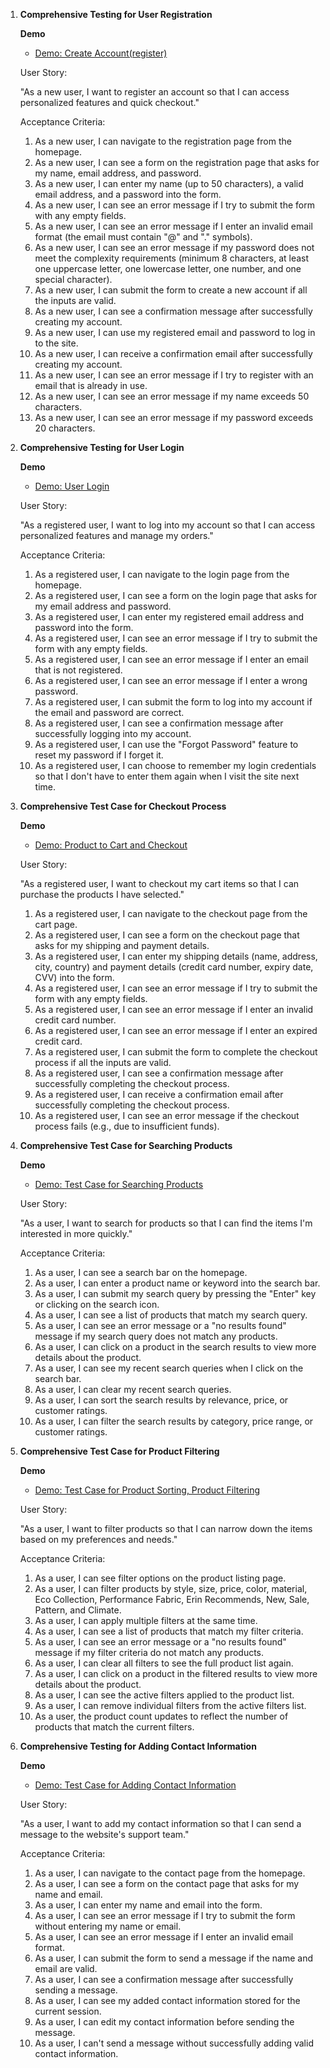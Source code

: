 1. **Comprehensive Testing for User Registration**

   **Demo**

   - [Demo: Create Account(register)](https://magento.softwaretestingboard.com/)

   User Story:

   "As a new user, I want to register an account so that I can access personalized features and quick checkout."

   Acceptance Criteria:

   1. As a new user, I can navigate to the registration page from the homepage.
   2. As a new user, I can see a form on the registration page that asks for my name, email address, and password.
   3. As a new user, I can enter my name (up to 50 characters), a valid email address, and a password into the form.
   4. As a new user, I can see an error message if I try to submit the form with any empty fields.
   5. As a new user, I can see an error message if I enter an invalid email format (the email must contain "@" and "." symbols).
   6. As a new user, I can see an error message if my password does not meet the complexity requirements (minimum 8 characters, at least one uppercase letter, one lowercase letter, one number, and one special character).
   7. As a new user, I can submit the form to create a new account if all the inputs are valid.
   8. As a new user, I can see a confirmation message after successfully creating my account.
   9. As a new user, I can use my registered email and password to log in to the site.
   10. As a new user, I can receive a confirmation email after successfully creating my account.
   11. As a new user, I can see an error message if I try to register with an email that is already in use.
   12. As a new user, I can see an error message if my name exceeds 50 characters.
   13. As a new user, I can see an error message if my password exceeds 20 characters.

2. **Comprehensive Testing for User Login**

   **Demo**

   - [Demo: User Login](https://magento.softwaretestingboard.com/)

   User Story:

   "As a registered user, I want to log into my account so that I can access personalized features and manage my orders."

   Acceptance Criteria:

   1. As a registered user, I can navigate to the login page from the homepage.
   2. As a registered user, I can see a form on the login page that asks for my email address and password.
   3. As a registered user, I can enter my registered email address and password into the form.
   4. As a registered user, I can see an error message if I try to submit the form with any empty fields.
   5. As a registered user, I can see an error message if I enter an email that is not registered.
   6. As a registered user, I can see an error message if I enter a wrong password.
   7. As a registered user, I can submit the form to log into my account if the email and password are correct.
   8. As a registered user, I can see a confirmation message after successfully logging into my account.
   9. As a registered user, I can use the "Forgot Password" feature to reset my password if I forget it.
   10. As a registered user, I can choose to remember my login credentials so that I don't have to enter them again when I visit the site next time.

3. **Comprehensive Test Case for Checkout Process**

   **Demo**

   - [Demo: Product to Cart and Checkout](https://www.demoblaze.com/index.html)

   User Story:

   "As a registered user, I want to checkout my cart items so that I can purchase the products I have selected."

   1. As a registered user, I can navigate to the checkout page from the cart page.
   2. As a registered user, I can see a form on the checkout page that asks for my shipping and payment details.
   3. As a registered user, I can enter my shipping details (name, address, city, country) and payment details (credit card number, expiry date, CVV) into the form.
   4. As a registered user, I can see an error message if I try to submit the form with any empty fields.
   5. As a registered user, I can see an error message if I enter an invalid credit card number.
   6. As a registered user, I can see an error message if I enter an expired credit card.
   7. As a registered user, I can submit the form to complete the checkout process if all the inputs are valid.
   8. As a registered user, I can see a confirmation message after successfully completing the checkout process.
   9. As a registered user, I can receive a confirmation email after successfully completing the checkout process.
   10. As a registered user, I can see an error message if the checkout process fails (e.g., due to insufficient funds).

4. **Comprehensive Test Case for Searching Products**

   **Demo**

   - [Demo: Test Case for Searching Products](https://automationbookstore.dev/)

   User Story:

   "As a user, I want to search for products so that I can find the items I'm interested in more quickly."

   Acceptance Criteria:

   1. As a user, I can see a search bar on the homepage.
   2. As a user, I can enter a product name or keyword into the search bar.
   3. As a user, I can submit my search query by pressing the "Enter" key or clicking on the search icon.
   4. As a user, I can see a list of products that match my search query.
   5. As a user, I can see an error message or a "no results found" message if my search query does not match any products.
   6. As a user, I can click on a product in the search results to view more details about the product.
   7. As a user, I can see my recent search queries when I click on the search bar.
   8. As a user, I can clear my recent search queries.
   9. As a user, I can sort the search results by relevance, price, or customer ratings.
   10. As a user, I can filter the search results by category, price range, or customer ratings.

5. **Comprehensive Test Case for Product Filtering**

   **Demo**

   - [Demo: Test Case for Product Sorting, Product Filtering](https://magento.softwaretestingboard.com/)

   User Story:

   "As a user, I want to filter products so that I can narrow down the items based on my preferences and needs."

   Acceptance Criteria:

   1. As a user, I can see filter options on the product listing page.
   2. As a user, I can filter products by style, size, price, color, material, Eco Collection, Performance Fabric, Erin Recommends, New, Sale, Pattern, and Climate.
   3. As a user, I can apply multiple filters at the same time.
   4. As a user, I can see a list of products that match my filter criteria.
   5. As a user, I can see an error message or a "no results found" message if my filter criteria do not match any products.
   6. As a user, I can clear all filters to see the full product list again.
   7. As a user, I can click on a product in the filtered results to view more details about the product.
   8. As a user, I can see the active filters applied to the product list.
   9. As a user, I can remove individual filters from the active filters list.
   10. As a user, the product count updates to reflect the number of products that match the current filters.

6. **Comprehensive Testing for Adding Contact Information**

   **Demo**

   - [Demo: Test Case for Adding Contact Information](https://www.demoblaze.com/index.html)

   User Story:

   "As a user, I want to add my contact information so that I can send a message to the website's support team."

   Acceptance Criteria:

   1. As a user, I can navigate to the contact page from the homepage.
   2. As a user, I can see a form on the contact page that asks for my name and email.
   3. As a user, I can enter my name and email into the form.
   4. As a user, I can see an error message if I try to submit the form without entering my name or email.
   5. As a user, I can see an error message if I enter an invalid email format.
   6. As a user, I can submit the form to send a message if the name and email are valid.
   7. As a user, I can see a confirmation message after successfully sending a message.
   8. As a user, I can see my added contact information stored for the current session.
   9. As a user, I can edit my contact information before sending the message.
   10. As a user, I can't send a message without successfully adding valid contact information.
